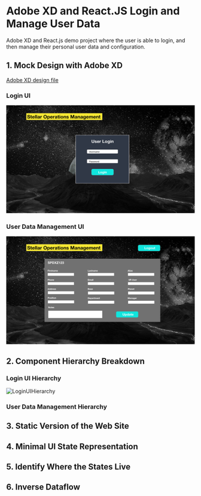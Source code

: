 # Adobe XD and React.JS Login and Manage User Data
Adobe XD and React.js demo project where the user is able to login, and then manage their personal user data and configuration.

## 1. Mock Design with Adobe XD

[Adobe XD design file](https://github.com/samniem/login-and-manage-user-data/blob/main/design/Stellar%20Operations%20Management.xd)

### Login UI
![LoginUI](https://github.com/samniem/login-and-manage-user-data/blob/main/design/design1.png)

### User Data Management UI

![UseDataManagement](https://github.com/samniem/login-and-manage-user-data/blob/main/design/design2.png)

## 2. Component Hierarchy Breakdown

### Login UI Hierarchy

![LoginUIHierarchy](https://github.com/samniem/login-and-manage-user-data/blob/main/design/Login_View_Hierarchy.jpg)

### User Data Management Hierarchy



## 3. Static Version of the Web Site

## 4. Minimal UI State Representation

## 5. Identify Where the States Live

## 6. Inverse Dataflow
